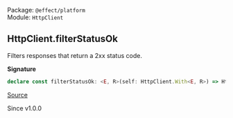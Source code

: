 Package: `@effect/platform`<br />
Module: `HttpClient`<br />

## HttpClient.filterStatusOk

Filters responses that return a 2xx status code.

**Signature**

```ts
declare const filterStatusOk: <E, R>(self: HttpClient.With<E, R>) => HttpClient.With<E | Error.ResponseError, R>
```

[Source](https://github.com/Effect-TS/effect/tree/main/packages/platform/src/HttpClient.ts#L341)

Since v1.0.0